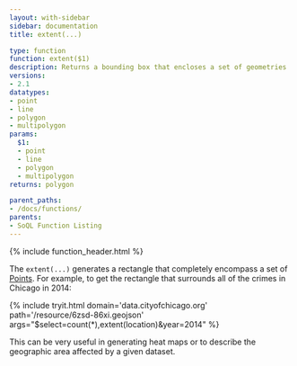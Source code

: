 ```yaml
---
layout: with-sidebar
sidebar: documentation
title: extent(...)

type: function
function: extent($1)
description: Returns a bounding box that encloses a set of geometries
versions:
- 2.1
datatypes:
- point
- line
- polygon
- multipolygon
params:
  $1:
  - point
  - line
  - polygon
  - multipolygon
returns: polygon

parent_paths: 
- /docs/functions/
parents: 
- SoQL Function Listing 
---
```


{% include function_header.html %}

The `extent(...)` generates a rectangle that completely encompass a set of [Points](/docs/datatypes/point.html). For example, to get the rectangle that surrounds all of the crimes in Chicago in 2014:

{% include tryit.html domain='data.cityofchicago.org' path='/resource/6zsd-86xi.geojson' args="$select=count(*),extent(location)&year=2014" %}

This can be very useful in generating heat maps or to describe the geographic area affected by a given dataset.
